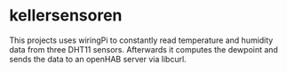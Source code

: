 # kellersensoren

This projects uses wiringPi to constantly read temperature and humidity data from three DHT11 sensors.
Afterwards it computes the dewpoint and sends the data to an openHAB server via libcurl.

